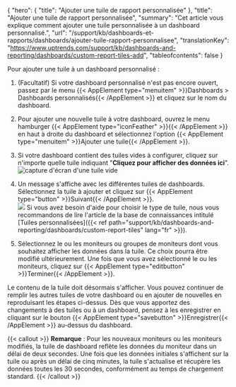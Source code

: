 {
"hero": {
"title": "Ajouter une tuile de rapport personnalisée"
},
"title": "Ajouter une tuile de rapport personnalisée",
"summary": "Cet article vous explique comment ajouter une tuile personnalisée à un dashboard personnalisé.",
"url": "/support/kb/dashboards-et-rapports/dashboards/ajouter-tuile-rapport-personnalisee",
"translationKey": "https://www.uptrends.com/support/kb/dashboards-and-reporting/dashboards/custom-report-tiles-add",
"tableofcontents": false
}

Pour ajouter une tuile à un dashboard personnalisé :

1. (Facultatif) Si votre dashboard personnalisé n'est pas encore ouvert, passez par le menu {{< AppElement type="menuitem" >}}Dashboards > Dashboards personnalisés{{< /AppElement >}} et cliquez sur le nom du dashboard.

2. Pour ajouter une nouvelle tuile à votre dashboard, ouvrez le menu hamburger {{< AppElement type="iconFeather" >}}{{< /AppElement >}} en haut à droite du dashboard et sélectionnez l'option {{< AppElement type="menuitem" >}}Ajouter une tuile{{< /AppElement >}}.

3. Si votre dashboard contient des tuiles vides à configurer, cliquez sur n'importe quelle tuile indiquant "**Cliquez pour afficher des données ici**".
   ![capture d'écran d'une tuile vide](/img/content/scr_empty-dashboard-tile.min.png)

4. Un message s'affiche avec les différentes tuiles de dashboards. Sélectionnez la tuile à ajouter et cliquez sur {{< AppElement type="button" >}}Suivant{{< /AppElement >}}.  
   ![](/img/content/df4a4f64-1549-4568-b062-7a2f4b1c6f88.png)
   Si vous avez besoin d'aide pour choisir le type de tuile, nous vous recommandons de lire l'article de la base de connaissances intitulé [Tuiles personnalisées]({{< ref path="support/kb/dashboards-and-reporting/dashboards/custom-report-tiles" lang="fr" >}}).
5. Sélectionnez le ou les moniteurs ou groupes de moniteurs dont vous souhaitez afficher les données dans la tuile. Ce choix pourra être modifié ultérieurement.
   Une fois que vous avez sélectionné le ou les moniteurs, cliquez sur {{< AppElement type="editbutton" >}}Terminer{{< /AppElement >}}.

Le contenu de la tuile doit désormais s'afficher. Vous pouvez continuer de remplir les autres tuiles de votre dashboard ou en ajouter de nouvelles en reproduisant les étapes ci-dessus. Dès que vous apportez des changements à des tuiles ou à un dashboard, pensez à les enregistrer en cliquant sur le bouton {{< AppElement type="savebutton" >}}Enregistrer{{< /AppElement >}} au-dessus du dashboard.

{{< callout >}}
**Remarque** : Pour les nouveaux moniteurs ou les moniteurs modifiés, la tuile de dashboard reflète les données du moniteur dans un délai de deux secondes. Une fois que les données initiales s'affichent sur la tuile ou après un délai de cinq minutes, la tuile s'actualise et récupère les données toutes les 30 secondes, conformément au temps de chargement standard.
{{< /callout >}}